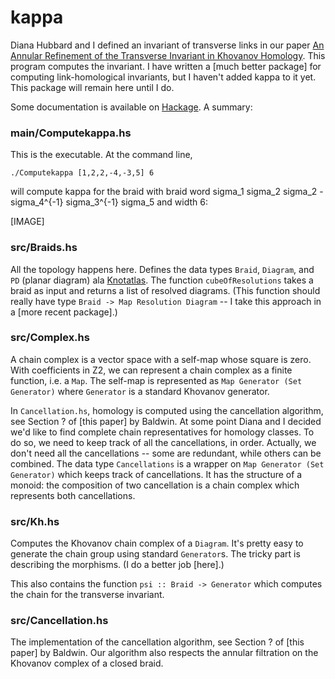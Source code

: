 # kappa 

Diana Hubbard and I defined an invariant of transverse links in our paper [An Annular Refinement of the Transverse Invariant in Khovanov Homology](https://arxiv.org/abs/1507.06263).  This program computes the invariant.  I have written a [much better package] for computing link-homological invariants, but I haven't added kappa to it yet.  This package will remain here until I do.

Some documentation is available on [Hackage](http://hackage.haskell.org/package/braid).  A summary:

### main/Computekappa.hs

This is the executable.  At the command line,

    ./Computekappa [1,2,2,-4,-3,5] 6
 
will compute kappa for the braid with braid word sigma_1 sigma_2 sigma_2 -sigma_4^{-1} sigma_3^{-1} sigma_5 and width 6:

[IMAGE]

### src/Braids.hs

All the topology happens here.  Defines the data types `Braid`, `Diagram`, and `PD` (planar diagram) ala [Knotatlas](http://katlas.org/wiki/Planar_Diagrams).  The function `cubeOfResolutions` takes a braid as input and returns a list of resolved diagrams.  (This function should really have type `Braid -> Map Resolution Diagram` -- I take this approach in a [more recent package].)

### src/Complex.hs

A chain complex is a vector space with a self-map whose square is zero.  With coefficients in Z2, we can represent a chain complex as a finite function, i.e. a `Map`.  The self-map is represented as `Map Generator (Set Generator)` where `Generator` is a standard Khovanov generator.  

In `Cancellation.hs`, homology is computed using the cancellation algorithm, see Section ? of [this paper] by Baldwin.  At some point Diana and I decided we'd like to find complete chain representatives for homology classes.  To do so, we need to keep track of all the cancellations, in order.  Actually, we don't need all the cancellations -- some are redundant, while others can be combined.  The data type `Cancellations` is a wrapper on `Map Generator (Set Generator)` which keeps track of cancellations.  It has the structure of a monoid: the composition of two cancellation is a chain complex which represents both cancellations.

### src/Kh.hs

Computes the Khovanov chain complex of a `Diagram`.  It's pretty easy to generate the chain group using standard `Generator`s.  The tricky part is describing the morphisms.  (I do a better job [here].) 

This also contains the function `psi :: Braid -> Generator` which computes the chain for the transverse invariant.

### src/Cancellation.hs

The implementation of the cancellation algorithm, see Section ? of [this paper] by Baldwin.  Our algorithm also respects the annular filtration on the Khovanov complex of a closed braid.
